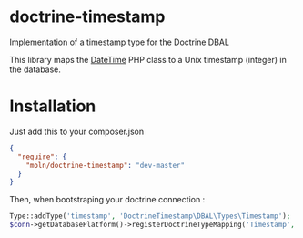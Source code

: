 doctrine-timestamp
==================

Implementation of a timestamp type for the Doctrine DBAL

This library maps the [DateTime](http://www.php.net/manual/fr/class.datetime.php)
PHP class to a Unix timestamp (integer) in the database.

Installation
============

Just add this to your composer.json

```json
{
  "require": {
    "moln/doctrine-timestamp": "dev-master"
  }
}
```

Then, when bootstraping your doctrine connection :

```php
Type::addType('timestamp', 'DoctrineTimestamp\DBAL\Types\Timestamp');
$conn->getDatabasePlatform()->registerDoctrineTypeMapping('Timestamp', 'timestamp');
```
